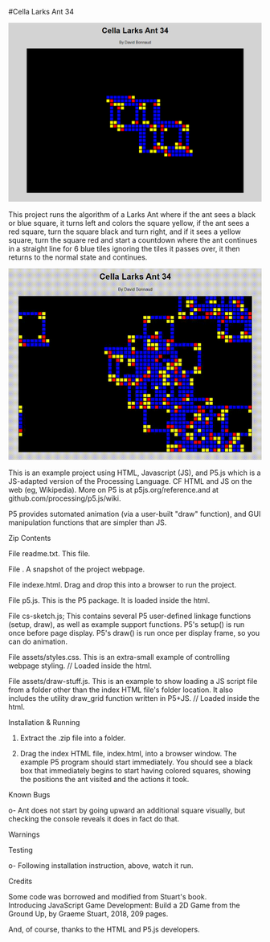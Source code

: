 #Cella Larks Ant 34
  
  <img src="cella-larks-ant-34-screencap.png" alt="Cella Larks Ant Screencap">
  
  This project runs the algorithm of a Larks Ant where if the ant sees
  a black or blue square, it turns left and colors the square yellow, if the ant
  sees a red square, turn the square black and turn right, and if 
  it sees a yellow square, turn the square red and start a countdown where 
  the ant continues in a straight line for 6 blue tiles ignoring the tiles it 
  passes over, it then returns to the normal state and continues.
  
  <img src="cella-larks-ant-34.gif" alt="Cella Larks Ant Gif">

  This is an example project using HTML, Javascript (JS), and P5.js
  which is a JS-adapted version of the Processing Language.  CF HTML and
  JS on the web (eg, Wikipedia).  More on P5 is at
  p5js.org/reference.and at github.com/processing/p5.js/wiki.

  P5 provides sutomated animation (via a user-built "draw" function),
  and GUI manipulation functions that are simpler than JS.

Zip Contents

  File readme.txt.  This file.

  File .  A snapshot of the project webpage.

  File indexe.html. Drag and drop this into a browser to
    run the project.

  File p5.js. This is the P5 package.  It is loaded inside the html.

  File cs-sketch.js; This contains several P5 user-defined linkage functions
  (setup, draw), as well as example support functions.  P5's setup() is run 
  once before page display. P5's draw() is run once per display frame, 
  so you can do animation.

  File assets/styles.css.  This is an extra-small example of controlling
    webpage styling.  // Loaded inside the html.

  File assets/draw-stuff.js. This is an example to show loading a JS
    script file from a folder other than the index HTML file's
    folder location.  It also includes the utility draw_grid function
    written in P5+JS. // Loaded inside the html.

Installation & Running

  1. Extract the .zip file into a folder.

  2. Drag the index HTML file, index.html, into a browser
    window.  The example P5 program should start immediately.  You
    should see a black box that immediately begins to start having 
    colored squares, showing the positions the ant visited and the 
    actions it took.

Known Bugs

  o- Ant does not start by going upward an additional square visually,
     but checking the console reveals it does in fact do that.

Warnings


Testing

  o- Following installation instruction, above, watch it run.

Credits

  Some code was borrowed and modified from Stuart's book.  
    Introducing JavaScript Game Development: Build a 2D Game from the
    Ground Up, by Graeme Stuart, 2018, 209 pages.

  And, of course, thanks to the HTML and P5.js developers.
